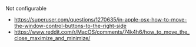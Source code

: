 Not configurable

- https://superuser.com/questions/1270635/in-apple-osx-how-to-move-the-window-control-buttons-to-the-right-side
- https://www.reddit.com/r/MacOS/comments/74k4h6/how_to_move_the_close_maximize_and_minimize/
